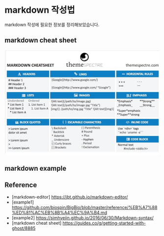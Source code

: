 # markdown 작성법

markdown 작성에 필요한 정보를 정리해보았습니다.
 
 ## markdown cheat sheet
 ![markdown_cheat_sheet](images/markdown_cheat_sheet.JPG)

 ## markdown example



 ## Reference
 * [markdown-editor] https://jbt.github.io/markdown-editor/
 * [example1] https://github.com/biospin/BigBio/blob/master/reference/%EB%A7%88%ED%81%AC%EB%8B%A4%EC%9A%B4.md
 * [example2] https://simhyejin.github.io/2016/06/30/Markdown-syntax/
 * [markdown cheat sheet] https://guides.co/g/getting-started-with-ghost/8885
